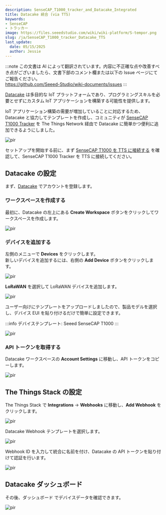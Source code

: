 ```yaml
---
description: SenseCAP_T1000_tracker_and_Datacake_Integrated
title: Datacake 統合 (via TTS)
keywords:
- SenseCAP
- トラッカー
image: https://files.seeedstudio.com/wiki/wiki-platform/S-tempor.png
slug: /ja/SenseCAP_T1000_tracker_Datacake_TTS
last_update:
  date: 05/15/2025
  author: Jessie
---
```

:::note
この文書は AI によって翻訳されています。内容に不正確な点や改善すべき点がございましたら、文書下部のコメント欄または以下の Issue ページにてご報告ください。  
https://github.com/Seeed-Studio/wiki-documents/issues
:::

[Datacake](https://datacake.co/) は多目的な IoT プラットフォームであり、プログラミングスキルを必要とせずにカスタム IoT アプリケーションを構築する可能性を提供します。

IoT アプリケーション構築の需要が増加していることに対応するため、Datacake と協力してテンプレートを作成し、コミュニティが [SenseCAP T1000 Tracker](https://www.seeedstudio.com/SenseCAP-Card-Tracker-T1000-A-p-5697.html) を The Things Network 経由で Datacake に簡単かつ便利に追加できるようにしました。

<p style={{textAlign: 'center'}}><img src="https://files.seeedstudio.com/wiki/SenseCAP/Tracker/datacake_sense.png" alt="pir" width={800} height="auto" /></p>

セットアップを開始する前に、まず [SenseCAP T1000 を TTS に接続する](https://wiki.seeedstudio.com/SenseCAP_T1000_tracker_TTN) を確認して、SenseCAP T1000 Tracker を TTS に接続してください。

## Datacake の設定

まず、[Datacake](https://app.datacake.de/signup) でアカウントを登録します。

### ワークスペースを作成する

最初に、Datacake の左上にある **Create Workspace** ボタンをクリックしてワークスペースを作成します。

<p style={{textAlign: 'center'}}><img src="https://files.seeedstudio.com/wiki/SenseCAP/Tracker/datacake-workspace.png" alt="pir" width={800} height="auto" /></p>

### デバイスを追加する

左側のメニューで **Devices** をクリックします。  
新しいデバイスを追加するには、右側の **Add Device** ボタンをクリックします。

<p style={{textAlign: 'center'}}><img src="https://files.seeedstudio.com/wiki/SenseCAP/Tracker/datacake_add.png" alt="pir" width={800} height="auto" /></p>

**LoRaWAN** を選択して LoRaWAN デバイスを追加します。

<p style={{textAlign: 'center'}}><img src="https://files.seeedstudio.com/wiki/SenseCAP/Tracker/lorawan.png" alt="pir" width={800} height="auto" /></p>

ユーザー向けにテンプレートをアップロードしましたので、製品モデルを選択し、デバイス EUI を貼り付けるだけで簡単に設定できます。

:::info
デバイステンプレート: Seeed SenseCAP T1000
:::

<p style={{textAlign: 'center'}}><img src="https://files.seeedstudio.com/wiki/SenseCAP/Tracker/datacake_tem.png" alt="pir" width={800} height="auto" /></p>

### API トークンを取得する

Datacake ワークスペースの **Account Settings** に移動し、API トークンをコピーします。

<p style={{textAlign: 'center'}}><img src="https://files.seeedstudio.com/wiki/SenseCAP/Tracker/datacake_api.png" alt="pir" width={800} height="auto" /></p>

## The Things Stack の設定

The Things Stack で **Integrations** → **Webhooks** に移動し、**Add Webhook** をクリックします。

<p style={{textAlign: 'center'}}><img src="https://files.seeedstudio.com/wiki/SenseCAP/Tracker/add_webhook1.png" alt="pir" width={800} height="auto" /></p>

Datacake Webhook テンプレートを選択します。

<p style={{textAlign: 'center'}}><img src="https://files.seeedstudio.com/wiki/SenseCAP/Tracker/datacake_ts.png" alt="pir" width={800} height="auto" /></p>

Webhook ID を入力して統合に名前を付け、Datacake の API トークンを貼り付けて認証を行います。

<p style={{textAlign: 'center'}}><img src="https://files.seeedstudio.com/wiki/SenseCAP/Tracker/datacake_webhook2.png" alt="pir" width={800} height="auto" /></p>

## Datacake ダッシュボード

その後、ダッシュボード でデバイスデータを確認できます。

<p style={{textAlign: 'center'}}><img src="https://files.seeedstudio.com/wiki/SenseCAP/Tracker/datacake_dashbaord.png" alt="pir" width={800} height="auto" /></p>